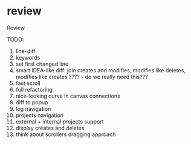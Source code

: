 review
======

Review


TODO:

1. line-diff
2. keywords
3. set first changed line
4. smart IDEA-like diff: join creates and modifies, modifies like deletes, modifies like creates ???? - do we really need this???
5. fast scroll
6. full refactoring
7. nice-looking curve in canvas connections
8. diff to popup
9. log navigation
10. projects navigation
11. external + internal projects support
12. display creates and deletes
13. think about scrollers dragging approach
